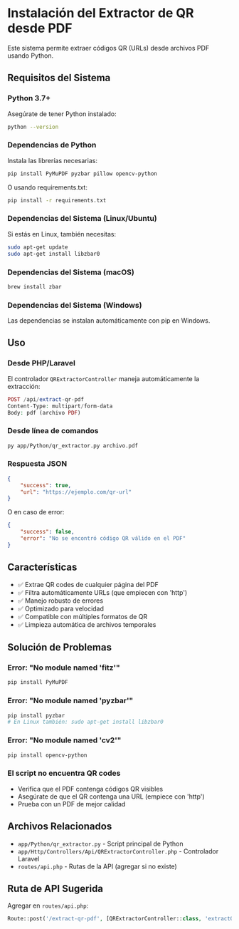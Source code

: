 # Instalación del Extractor de QR desde PDF

Este sistema permite extraer códigos QR (URLs) desde archivos PDF usando Python.

## Requisitos del Sistema

### Python 3.7+

Asegúrate de tener Python instalado:

```bash
python --version
```

### Dependencias de Python

Instala las librerías necesarias:

```bash
pip install PyMuPDF pyzbar pillow opencv-python
```

O usando requirements.txt:

```bash
pip install -r requirements.txt
```

### Dependencias del Sistema (Linux/Ubuntu)

Si estás en Linux, también necesitas:

```bash
sudo apt-get update
sudo apt-get install libzbar0
```

### Dependencias del Sistema (macOS)

```bash
brew install zbar
```

### Dependencias del Sistema (Windows)

Las dependencias se instalan automáticamente con pip en Windows.

## Uso

### Desde PHP/Laravel

El controlador `QRExtractorController` maneja automáticamente la extracción:

```php
POST /api/extract-qr-pdf
Content-Type: multipart/form-data
Body: pdf (archivo PDF)
```

### Desde línea de comandos

```bash
py app/Python/qr_extractor.py archivo.pdf
```

### Respuesta JSON

```json
{
    "success": true,
    "url": "https://ejemplo.com/qr-url"
}
```

O en caso de error:

```json
{
    "success": false,
    "error": "No se encontró código QR válido en el PDF"
}
```

## Características

-   ✅ Extrae QR codes de cualquier página del PDF
-   ✅ Filtra automáticamente URLs (que empiecen con 'http')
-   ✅ Manejo robusto de errores
-   ✅ Optimizado para velocidad
-   ✅ Compatible con múltiples formatos de QR
-   ✅ Limpieza automática de archivos temporales

## Solución de Problemas

### Error: "No module named 'fitz'"

```bash
pip install PyMuPDF
```

### Error: "No module named 'pyzbar'"

```bash
pip install pyzbar
# En Linux también: sudo apt-get install libzbar0
```

### Error: "No module named 'cv2'"

```bash
pip install opencv-python
```

### El script no encuentra QR codes

-   Verifica que el PDF contenga códigos QR visibles
-   Asegúrate de que el QR contenga una URL (empiece con 'http')
-   Prueba con un PDF de mejor calidad

## Archivos Relacionados

-   `app/Python/qr_extractor.py` - Script principal de Python
-   `app/Http/Controllers/Api/QRExtractorController.php` - Controlador Laravel
-   `routes/api.php` - Rutas de la API (agregar si no existe)

## Ruta de API Sugerida

Agregar en `routes/api.php`:

```php
Route::post('/extract-qr-pdf', [QRExtractorController::class, 'extractQrFromPdf']);
```